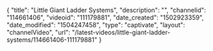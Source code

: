 {
    "title": "Little Giant Ladder Systems",
    "description": "",
    "channelid": "114661406",
    "videoid": "111179881",
    "date_created": "1502923359",
    "date_modified": "1504247458",
    "type": "captivate",
    "layout": "channelVideo",
    "url": "\/latest-videos\/little-giant-ladder-systems\/114661406-111179881"
}